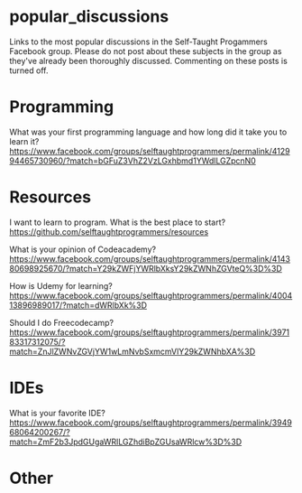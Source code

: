 # popular_discussions
Links to the most popular discussions in the Self-Taught Progammers Facebook group. Please do not post about these subjects in the group as they've already been thoroughly discussed. Commenting on these posts is turned off.  

# Programming 
What was your first programming language and how long did it take you to learn it?<br>
https://www.facebook.com/groups/selftaughtprogrammers/permalink/412994465730960/?match=bGFuZ3VhZ2VzLGxhbmd1YWdlLGZpcnN0

# Resources
I want to learn to program. What is the best place to start?<br>
https://github.com/selftaughtprogrammers/resources

What is your opinion of Codeacademy?<br>
https://www.facebook.com/groups/selftaughtprogrammers/permalink/414380698925670/?match=Y29kZWFjYWRlbXksY29kZWNhZGVteQ%3D%3D

How is Udemy for learning?<br>
https://www.facebook.com/groups/selftaughtprogrammers/permalink/400413896989017/?match=dWRlbXk%3D

Should I do Freecodecamp? <br>
https://www.facebook.com/groups/selftaughtprogrammers/permalink/397183317312075/?match=ZnJlZWNvZGVjYW1wLmNvbSxmcmVlY29kZWNhbXA%3D

# IDEs
What is your favorite IDE?<br>
https://www.facebook.com/groups/selftaughtprogrammers/permalink/394968064200267/?match=ZmF2b3JpdGUgaWRlLGZhdiBpZGUsaWRlcw%3D%3D

# Other
